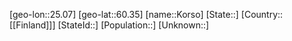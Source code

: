 ﻿---
location: [60.35,25.07]
type: City
tags:
- geo/City


SpocWebEntityId: 31583
isDeleted: false
confidential: public

---
[geo-lon::25.07]
[geo-lat::60.35]
[name::Korso]
[State::]
[Country::[[Finland]]]
[StateId::]
[Population::]
[Unknown::]

